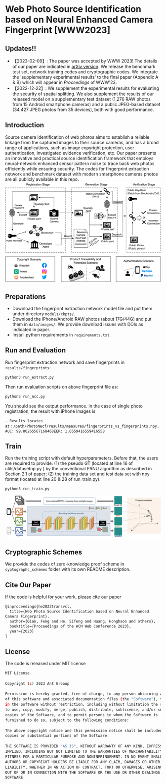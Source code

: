 # Web Photo Source Identification based on Neural Enhanced Camera Fingerprint [WWW2023]

## Updates!!
- 【2023-02-09】: The paper was accepted by WWW 2023! The details of our paper are indicated in [arXiv version](https://arxiv.org/abs/2302.09228). We release the benchmark test set, network training codes and cryptographic codes. We integrate the 'supplementary experimental results' to the final paper (Appendix A & B) which will appear in *Proceedings* of WWW'23. 
- 【2022-12-22】: We supplement the experimental results for evaluating the security of spatial splitting. We also supplement the results of our released model on a supplementary test dataset (1,276 RAW photos from 15 Android smartphone cameras) and a public JPEG-based dataset (34,427 JPEG photos from 35 devices), both with good performance. 

## Introduction
Source camera identification of web photos aims to establish a reliable linkage from the captured images to their source cameras, and has a broad range of applications, such as image copyright protection, user authentication, investigated evidence verification, etc. 
Our paper presents an innovative and practical source identification framework that employs neural-network enhanced sensor pattern noise to trace back web photos efficiently while ensuring security. 
The codes for fingerprint extraction network and benchmark dataset with modern smartphone cameras photos are all publicly available in this repo.
![OverallDesign](./figures/Fig1.png)


## Preparations
* Download the fingerprint extraction network model file and put them under directory `models/ckpts/`.
* Download the iPhone/Android RAW photos (about 17G/44G) and put them in `data/images/`. We provide download issues with DOIs as indicated in paper. 
* Install python requirements in `requirements.txt`.

## Run and Evaluation
Run fingerprint extraction network and save fingerprints in `results/fingerprints`:
```bash
python3 run_extract.py
```

Then run evaluation scripts on above fingerprint file as:
```bash
python3 run_ncc.py
```
You should see the output performance. In the case of single photo registration, the result with iPhone images is
```
- Results locates at：/path/PhotoNecf/results/measures/fingerprints_vs_fingerprints.npy, AUC: 99.80265567168468EER: 1.6559416559416558
```

## Train
Run the training script with default hyperparameters. Before that, the users are required to provide: (1) the pseudo GT (located at line 16 of utils/datasetnp.py ) by the conventional PRNU algorithm as described in Section 2.1 of paper; (2) the training data set and test data set with npy format (located at line 20 & 28 of run_train.py).
```bash
python3 run_train.py
```
![Train](./figures/Fig2.png)

## Cryptographic Schemes
We provide the codes of zero-knowledge proof scheme in `cyptographc_schemes` folder with its own README description.

## Cite Our Paper
If the code is helpful for your work, please cite our paper
```
@inproceedings{he2023transvcl,
  title={Web Photo Source Identification based on Neural Enhanced Camera Fingerprint},
  author={Qian, Feng and He, Sifeng and Huang, Honghaoo and others},
  booktitle={Proceedings of the ACM Web Conference 2023},
  year={2023}
}
```

## License
The code is released under MIT license

```bash
MIT License

Copyright (c) 2023 Ant Grooup

Permission is hereby granted, free of charge, to any person obtaining a copy
of this software and associated documentation files (the "Software"), to deal
in the Software without restriction, including without limitation the rights
to use, copy, modify, merge, publish, distribute, sublicense, and/or sell
copies of the Software, and to permit persons to whom the Software is
furnished to do so, subject to the following conditions:

The above copyright notice and this permission notice shall be included in all
copies or substantial portions of the Software.

THE SOFTWARE IS PROVIDED "AS IS", WITHOUT WARRANTY OF ANY KIND, EXPRESS OR
IMPLIED, INCLUDING BUT NOT LIMITED TO THE WARRANTIES OF MERCHANTABILITY,
FITNESS FOR A PARTICULAR PURPOSE AND NONINFRINGEMENT. IN NO EVENT SHALL THE
AUTHORS OR COPYRIGHT HOLDERS BE LIABLE FOR ANY CLAIM, DAMAGES OR OTHER
LIABILITY, WHETHER IN AN ACTION OF CONTRACT, TORT OR OTHERWISE, ARISING FROM,
OUT OF OR IN CONNECTION WITH THE SOFTWARE OR THE USE OR OTHER DEALINGS IN THE
SOFTWARE.
```
